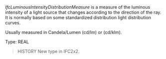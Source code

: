 _IfcLuminousIntensityDistributionMeasure_ is a measure of the luminous intensity of a light source that changes according to the direction of the ray. It is normally based on some standardized distribution light distribution curves.

<!-- end of short definition -->


Usually measured in Candela/Lumen (cd/lm) or (cd/klm).

Type: REAL

> HISTORY New type in IFC2x2.
